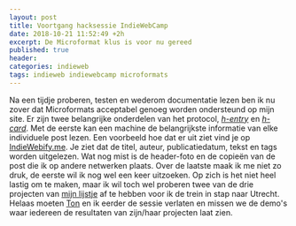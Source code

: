 ```yaml
---
layout: post
title: Voortgang hacksessie IndieWebCamp
date: 2018-10-21 11:52:49 +2h
excerpt: De Microformat klus is voor nu gereed
published: true
header:
categories: indieweb
tags: indieweb indiewebcamp microformats
---
```


Na een tijdje proberen, testen en wederom documentatie lezen ben ik nu zover dat Microformats acceptabel genoeg worden ondersteund op mijn site. Er zijn twee belangrijke onderdelen van het protocol, [_h-entry_](http://microformats.org/wiki/h-entry) en [_h-card_](http://microformats.org/wiki/h-card). Met de eerste kan een machine de belangrijkste informatie van elke individuele post lezen. Een voorbeeld hoe dat er uit ziet vind je op [IndieWebify.me](http://iwm.gregoreatworld.com/validate-h-entry/?url=https%3A%2F%2Fdiggingthedigital.com%2Fhacksessies%2F). Je ziet dat de titel, auteur, publicatiedatum, tekst en tags worden uitgelezen. Wat nog mist is de header-foto en de copieën van de post die ik op andere netwerken plaats. Over de laatste maak ik me niet zo druk, de eerste wil ik nog wel een keer uitzoeken. Op zich is het niet heel lastig om te maken, maar ik wil toch wel proberen twee van de drie projecten van [mijn lijstje](/hacksessies) af te hebben voor ik de trein in stap naar Utrecht. Helaas moeten [Ton](https://www.zylstra.org/blog/2018/10/fixing-h-card/) en ik eerder de sessie verlaten en missen we de demo's waar iedereen de resultaten van zijn/haar projecten laat zien. 